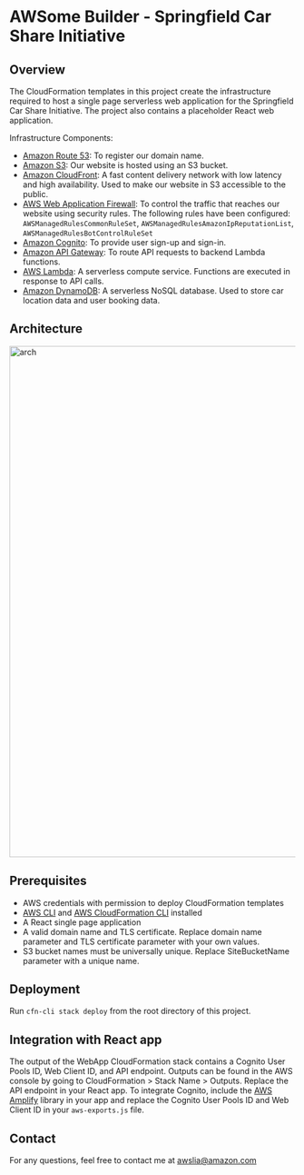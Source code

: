 # AWSome Builder - Springfield Car Share Initiative

## Overview

The CloudFormation templates in this project create the infrastructure required to host a single page serverless web application for the Springfield Car Share Initiative. The project also contains a placeholder React web application.

Infrastructure Components:

- [Amazon Route 53](https://aws.amazon.com/route53/): To register our domain name.
- [Amazon S3](https://aws.amazon.com/s3/): Our website is hosted using an S3 bucket.
- [Amazon CloudFront](https://aws.amazon.com/cloudfront): A fast content delivery network with low latency and high availability. Used to make our website in S3 accessible to the public.
- [AWS Web Application Firewall](https://aws.amazon.com/waf/): To control the traffic that reaches our website using security rules. The following rules have been configured: `AWSManagedRulesCommonRuleSet`, `AWSManagedRulesAmazonIpReputationList`, `AWSManagedRulesBotControlRuleSet`
- [Amazon Cognito](https://aws.amazon.com/cognito/): To provide user sign-up and sign-in.
- [Amazon API Gateway](https://aws.amazon.com/apigateway/): To route API requests to backend Lambda functions.
- [AWS Lambda](https://aws.amazon.com/lambda/): A serverless compute service. Functions are executed in response to API calls.
- [Amazon DynamoDB](https://aws.amazon.com/dynamodb/): A serverless NoSQL database. Used to store car location data and user booking data.

## Architecture

<img width="900" alt="arch" src="https://user-images.githubusercontent.com/57345244/130268637-db2b5064-7650-41d9-ba6e-4774d6c8db0b.png">

## Prerequisites

- AWS credentials with permission to deploy CloudFormation templates
- [AWS CLI](https://docs.aws.amazon.com/cli/latest/userguide/cli-chap-install.html) and [AWS CloudFormation CLI](https://github.com/Kotaimen/awscfncli) installed
- A React single page application
- A valid domain name and TLS certificate. Replace domain name parameter and TLS certificate parameter with your own values. 
- S3 bucket names must be universally unique. Replace SiteBucketName parameter with a unique name.

## Deployment

Run `cfn-cli stack deploy` from the root directory of this project.

## Integration with React app

The output of the WebApp CloudFormation stack contains a Cognito User Pools ID, Web Client ID, and API endpoint. Outputs can be found in the AWS console by going to CloudFormation > Stack Name > Outputs. Replace the API endpoint in your React app. To integrate Cognito, include the [AWS Amplify](https://www.npmjs.com/package/aws-amplify) library in your app and replace the Cognito User Pools ID and Web Client ID in your `aws-exports.js` file. 

## Contact

For any questions, feel free to contact me at awslia@amazon.com
